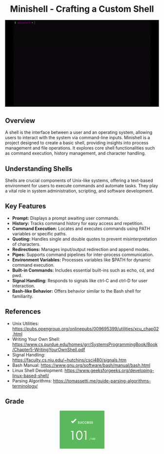 <h1 align="center"> Minishell - Crafting a Custom Shell </h1>

<div align="center">
  <img src="./readme_assets/minishell.gif" alt="minishell">
</div>

## Overview
A shell is the interface between a user and an operating system, allowing users to interact with the system via command-line inputs. Minishell is a project designed to create a basic shell, providing insights into process management and file operations. It explores core shell functionalities such as command execution, history management, and character handling.

## Understanding Shells
Shells are crucial components of Unix-like systems, offering a text-based environment for users to execute commands and automate tasks. They play a vital role in system administration, scripting, and software development.

## Key Features

- **Prompt:** Displays a prompt awaiting user commands.
- **History:** Tracks command history for easy access and repetition.
- **Command Execution:** Locates and executes commands using PATH variables or specific paths.
- **Quoting:** Handles single and double quotes to prevent misinterpretation of characters.
- **Redirections:** Manages input/output redirection and append modes.
- **Pipes:** Supports command pipelines for inter-process communication.
- **Environment Variables:** Processes variables like $PATH for dynamic command execution.
- **Built-in Commands:** Includes essential built-ins such as echo, cd, and pwd.
- **Signal Handling:** Responds to signals like ctrl-C and ctrl-D for user interaction.
- **Bash-like Behavior:** Offers behavior similar to the Bash shell for familiarity.

## References

- Unix Utilities: https://pubs.opengroup.org/onlinepubs/009695399/utilities/xcu_chap02.html
- Writing Your Own Shell: https://www.cs.purdue.edu/homes/grr/SystemsProgrammingBook/Book/Chapter5-WritingYourOwnShell.pdf
- Signal Handling: https://faculty.cs.niu.edu/~hutchins/csci480/signals.htm
- Bash Manual: https://www.gnu.org/software/bash/manual/bash.html
- Linux Shell Development: https://www.geeksforgeeks.org/developing-linux-based-shell/
- Parsing Algorithms: https://tomassetti.me/guide-parsing-algorithms-terminology/

## Grade
<div align="center">
  <img src="./readme_assets/grade.png" alt="grade" width="150">
</div>